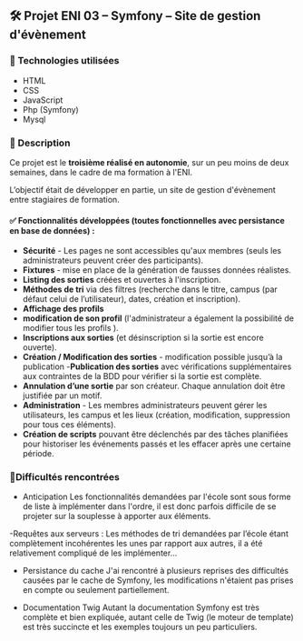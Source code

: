 ## 🛠️ Projet ENI 03 – Symfony – Site de gestion d'évènement

### 🚀 Technologies utilisées
- HTML  
- CSS  
- JavaScript  
- Php (Symfony)
- Mysql 

### 📝 Description

Ce projet est le **troisième réalisé en autonomie**, sur un peu moins de deux semaines, dans le cadre de ma formation à l'ENI.

L’objectif était de développer en partie, un site de gestion d'évènement entre stagiaires de formation.

#### ✅ Fonctionnalités développées (toutes fonctionnelles avec persistance en base de données) :

- **Sécurité** - Les pages ne sont accessibles qu'aux membres (seuls les administrateurs peuvent créer des participants).
- **Fixtures**  - mise en place de la génération de fausses données réalistes.
- **Listing des sorties** créées et ouvertes à l'inscription.
- **Méthodes de tri** via des filtres (recherche dans le titre, campus (par défaut celui de l’utilisateur), dates, création et inscription).
- **Affichage des profils**
- **modification de son profil** (l'administrateur a également la possibilité de modifier tous les profils ).
- **Inscriptions aux sorties** (et désinscription si la sortie est encore ouverte).
- **Création / Modification des sorties** - modification possible jusqu’à la publication
-**Publication des sorties** avec vérifications supplémentaires aux contraintes de la BDD pour vérifier si la sortie est complète.
- **Annulation d’une sortie** par son créateur. Chaque annulation doit être justifiée par un motif.
- **Administration** - Les membres administrateurs peuvent gérer les utilisateurs, les campus et les lieux (création, modification, suppression pour tous ces éléments).
- **Création de scripts** pouvant être déclenchés par des tâches planifiées pour historiser les événements passés et les effacer après une certaine période.


### 🐞Difficultés rencontrées

- Anticipation
    Les fonctionnalités demandées par l'école sont sous forme de liste à implémenter dans l'ordre, il est donc parfois difficile de se projeter sur la souplesse à apporter aux éléments.

-Requêtes aux serveurs : Les méthodes de tri demandées par l’école étant complètement incohérentes les unes par rapport aux autres, il a été relativement compliqué de les implémenter…

- Persistance du cache
    J'ai rencontré à plusieurs reprises des difficultés causées par le cache de Symfony, les modifications n'étaient pas prises en compte ou seulement partiellement.

- Documentation Twig
      Autant la documentation Symfony est très complète et bien expliquée, autant celle de Twig (le moteur de template) est très succincte et les exemples toujours un peu particuliers.


